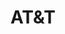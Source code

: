 ---
title: "AT&T"
url: /fayetteville/atundt-west-martin-luther-king-junior-boulevard-2/
shop: Handy
---